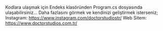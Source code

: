 Kodlara ulaşmak için Endeks klasöründen Program.cs dosyasında ulaşabilirsiniz...
Daha fazlasını görmek ve kendinizi geliştirmek isterseniz;
Instagram: https://www.instagram.com/doctorstudiostr/
Web Sitem: https://www.doctorstudios.com.tr/
